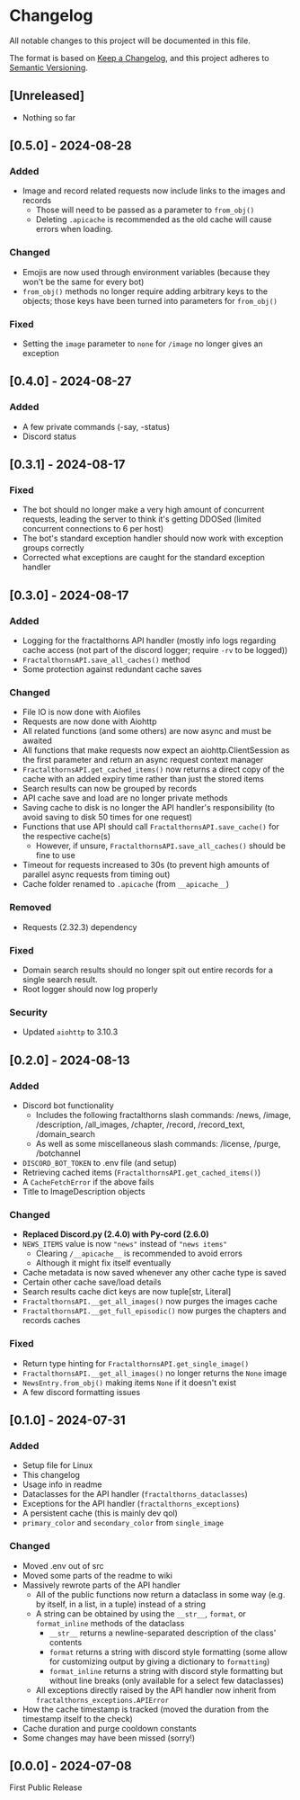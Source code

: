 # Changelog

All notable changes to this project will be documented in this file.

The format is based on [Keep a Changelog](https://keepachangelog.com/en/1.1.0/),
and this project adheres to [Semantic Versioning](https://semver.org/spec/v2.0.0.html).

## [Unreleased]

- Nothing so far

## [0.5.0] - 2024-08-28

### Added

- Image and record related requests now include links to the images and records
  - Those will need to be passed as a parameter to `from_obj()`
  - Deleting `.apicache` is recommended as the old cache will cause errors when loading.

### Changed

- Emojis are now used through environment variables (because they won't be the same for every bot)
- `from_obj()` methods no longer require adding arbitrary keys to the objects; those keys have been turned into parameters for `from_obj()`

### Fixed

- Setting the `image` parameter to `none` for `/image` no longer gives an exception

## [0.4.0] - 2024-08-27

### Added

- A few private commands (-say, -status)
- Discord status

## [0.3.1] - 2024-08-17

### Fixed

- The bot should no longer make a very high amount of concurrent requests, leading the server to think it's getting DDOSed (limited concurrent connections to 6 per host)
- The bot's standard exception handler should now work with exception groups correctly
- Corrected what exceptions are caught for the standard exception handler

## [0.3.0] - 2024-08-17

### Added

- Logging for the fractalthorns API handler (mostly info logs regarding cache access (not part of the discord logger; require `-rv` to be logged))
- `FractalthornsAPI.save_all_caches()` method
- Some protection against redundant cache saves

### Changed

- File IO is now done with Aiofiles
- Requests are now done with Aiohttp
- All related functions (and some others) are now async and must be awaited
- All functions that make requests now expect an aiohttp.ClientSession as the first parameter and return an async request context manager
- `FractalthornsAPI.get_cached_items()` now returns a direct copy of the cache with an added expiry time rather than just the stored items
- Search results can now be grouped by records
- API cache save and load are no longer private methods
- Saving cache to disk is no longer the API handler's responsibility (to avoid saving to disk 50 times for one request)
- Functions that use API should call `FractalthornsAPI.save_cache()` for the respective cache(s)
  - However, if unsure, `FractalthornsAPI.save_all_caches()` should be fine to use
- Timeout for requests increased to 30s (to prevent high amounts of parallel async requests from timing out)
- Cache folder renamed to `.apicache` (from `__apicache__`)

### Removed

- Requests (2.32.3) dependency

### Fixed

- Domain search results should no longer spit out entire records for a single search result.
- Root logger should now log properly

### Security

- Updated `aiohttp` to 3.10.3

## [0.2.0] - 2024-08-13

### Added

- Discord bot functionality
  - Includes the following fractalthorns slash commands: /news, /image, /description, /all_images, /chapter, /record, /record_text, /domain_search
  - As well as some miscellaneous slash commands: /license, /purge, /botchannel
- `DISCORD_BOT_TOKEN` to .env file (and setup)
- Retrieving cached items (`FractalthornsAPI.get_cached_items()`)
- A `CacheFetchError` if the above fails
- Title to ImageDescription objects

### Changed

- **Replaced Discord.py (2.4.0) with Py-cord (2.6.0)**
- `NEWS_ITEMS` value is now `"news"` instead of `"news items"`
  - Clearing `/__apicache__` is recommended to avoid errors
  - Although it might fix itself eventually
- Cache metadata is now saved whenever any other cache type is saved
- Certain other cache save/load details
- Search results cache dict keys are now tuple[str, Literal]
- `FractalthornsAPI.__get_all_images()` now purges the images cache
- `FractalthornsAPI.__get_full_episodic()` now purges the chapters and records caches

### Fixed

- Return type hinting for `FractalthornsAPI.get_single_image()`
- `FractalthornsAPI.__get_all_images()` no longer returns the `None` image
- `NewsEntry.from_obj()` making items `None` if it doesn't exist
- A few discord formatting issues

## [0.1.0] - 2024-07-31

### Added

- Setup file for Linux
- This changelog
- Usage info in readme
- Dataclasses for the API handler (`fractalthorns_dataclasses`)
- Exceptions for the API handler (`fractalthorns_exceptions`)
- A persistent cache (this is mainly dev qol)
- `primary_color` and `secondary_color` from `single_image`

### Changed

- Moved .env out of src
- Moved some parts of the readme to wiki
- Massively rewrote parts of the API handler
  - All of the public functions now return a dataclass in some way (e.g. by itself, in a list, in a tuple) instead of a string
  - A string can be obtained by using the `__str__`, `format`, or `format_inline` methods of the dataclass
    - `__str__` returns a newline-separated description of the class' contents
    - `format` returns a string with discord style formatting (some allow for customizing output by giving a dictionary to `formatting`)
    - `format_inline` returns a string with discord style formatting but without line breaks (only available for a select few dataclasses)
  - All exceptions directly raised by the API handler now inherit from `fractalthorns_exceptions.APIError`
- How the cache timestamp is tracked (moved the duration from the timestamp itself to the check)
- Cache duration and purge cooldown constants
- Some changes may have been missed (sorry!)

## [0.0.0] - 2024-07-08

First Public Release
